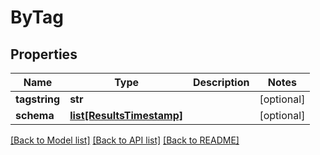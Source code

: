 # ByTag

## Properties
Name | Type | Description | Notes
------------ | ------------- | ------------- | -------------
**tagstring** | **str** |  | [optional] 
**schema** | [**list[ResultsTimestamp]**](ResultsTimestamp.md) |  | [optional] 

[[Back to Model list]](../README.md#documentation-for-models) [[Back to API list]](../README.md#documentation-for-api-endpoints) [[Back to README]](../README.md)


